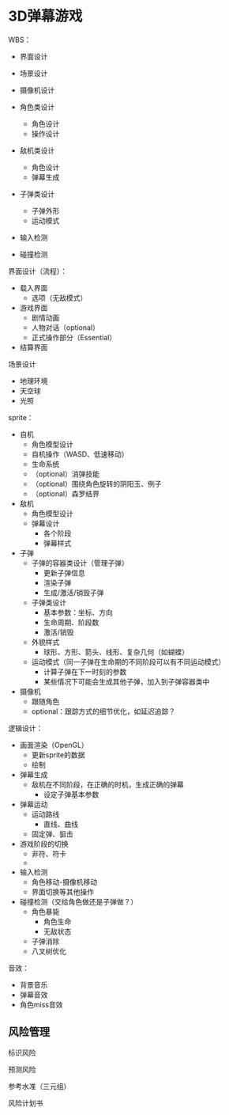# 3D弹幕游戏

WBS：

- 界面设计
- 场景设计
- 摄像机设计
- 角色类设计
  - 角色设计
  - 操作设计
- 敌机类设计
  - 角色设计
  - 弹幕生成
- 子弹类设计
  - 子弹外形
  - 运动模式



- 输入检测
- 碰撞检测









界面设计（流程）：

- 载入界面
  - 选项（无敌模式）
- 游戏界面
  - 剧情动画
  - 人物对话（optional）
  - 正式操作部分（Essential）
- 结算界面



场景设计

- 地理环境
- 天空球
- 光照



sprite：

- 自机
  - 角色模型设计
  - 自机操作（WASD、低速移动）
  - 生命系统
  - （optional）消弹技能
  - （optional）围绕角色旋转的阴阳玉、例子
  - （optional）森罗结界
- 敌机
  - 角色模型设计
  - 弹幕设计
    - 各个阶段
    - 弹幕样式
- 子弹
  - 子弹的容器类设计（管理子弹）
    - 更新子弹信息
    - 渲染子弹
    - 生成/激活/销毁子弹
  - 子弹类设计
    - 基本参数：坐标、方向
    - 生命周期、阶段数
    - 激活/销毁
  - 外貌样式
    - 球形、方形、箭头、线形、复杂几何（如蝴蝶）
  - 运动模式（同一子弹在生命期的不同阶段可以有不同运动模式）
    - 计算子弹在下一时刻的参数
    - 某些情况下可能会生成其他子弹，加入到子弹容器类中
- 摄像机
  - 跟随角色
  - optional：跟踪方式的细节优化，如延迟追踪？



逻辑设计：

- 画面渲染（OpenGL）
  - 更新sprite的数据
  - 绘制
- 弹幕生成
  - 敌机在不同阶段，在正确的时机，生成正确的弹幕
    - 设定子弹基本参数
- 弹幕运动
  - 运动路线
    - 直线、曲线
  - 固定弹、狙击
- 游戏阶段的切换
  - 非符、符卡
  - 
- 输入检测
  - 角色移动-摄像机移动
  - 界面切换等其他操作
- 碰撞检测（交给角色做还是子弹做？）
  - 角色暴毙
    - 角色生命
    - 无敌状态
  - 子弹消除
  - 八叉树优化



音效：

- 背景音乐
- 弹幕音效
- 角色miss音效





## 风险管理

标识风险

预测风险

参考水准（三元组）

风险计划书